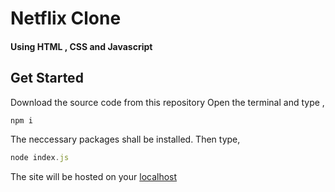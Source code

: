 # Netflix Clone

#### Using HTML , CSS and Javascript

## Get Started

Download the source code from this repository
Open the terminal and type ,

```js
npm i
```

The neccessary packages shall be installed.
Then type,

```js
node index.js
```

The site will be hosted on your [localhost](http://localhost:3000)
